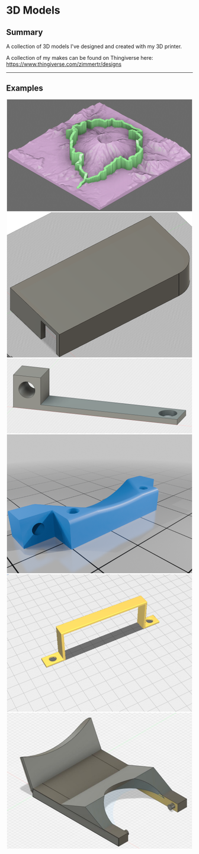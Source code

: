 # 3D Models

## Summary

A collection of 3D models I've designed and created with my 3D printer.

A collection of my makes can be found on Thingiverse here: https://www.thingiverse.com/zimmertr/designs

<hr>

## Examples

<p>
    <center>
        <img src="Loowit_50K/image.png" width="500"/>
        <img src="Whynter_ARC-14S_Air_Conditioner_Redirector/image_down.png" width="500"/>
        <img src="Ender-6-Extruder-Bowden-Tube-Mount/image.png" width="500"/>
        <img src="Ender-6-Gantry-Fan-Mount/image.png" width="500"/>
        <img src="Caldigit_TS3_Plus_PSU_Mounting_Bracket/image.png" width="500"/>
        <img src="Krups_Espresso_Mini_963_Portafilter/image.jpg" width="500"/>
    </center>
</p>
